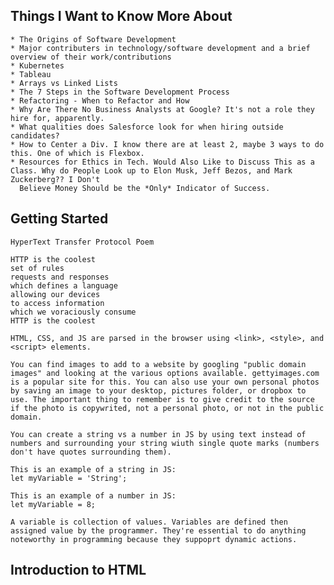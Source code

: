 ## Things I Want to Know More About 

    * The Origins of Software Development 
    * Major contributers in technology/software development and a brief overview of their work/contributions 
    * Kubernetes
    * Tableau 
    * Arrays vs Linked Lists
    * The 7 Steps in the Software Development Process
    * Refactoring - When to Refactor and How
    * Why Are There No Business Analysts at Google? It's not a role they hire for, apparently.
    * What qualities does Salesforce look for when hiring outside candidates?
    * How to Center a Div. I know there are at least 2, maybe 3 ways to do this. One of which is Flexbox.
    * Resources for Ethics in Tech. Would Also Like to Discuss This as a Class. Why do People Look up to Elon Musk, Jeff Bezos, and Mark Zuckerberg?? I Don't    
      Believe Money Should be the *Only* Indicator of Success. 

## Getting Started
    

    HyperText Transfer Protocol Poem

    HTTP is the coolest
    set of rules
    requests and responses
    which defines a language
    allowing our devices 
    to access information
    which we voraciously consume
    HTTP is the coolest

    HTML, CSS, and JS are parsed in the browser using <link>, <style>, and <script> elements. 

    You can find images to add to a website by googling "public domain images" and looking at the various options available. gettyimages.com is a popular site for this. You can also use your own personal photos by saving an image to your desktop, pictures folder, or dropbox to use. The important thing to remember is to give credit to the source if the photo is copywrited, not a personal photo, or not in the public domain.

    You can create a string vs a number in JS by using text instead of numbers and surrounding your string wiuth single quote marks (numbers don't have quotes surrounding them). 
    
    This is an example of a string in JS: 
    let myVariable = 'String';

    This is an example of a number in JS:
    let myVariable = 8;

    A variable is collection of values. Variables are defined then assigned value by the programmer. They're essential to do anything noteworthy in programming because they suppoprt dynamic actions. 

## Introduction to HTML




